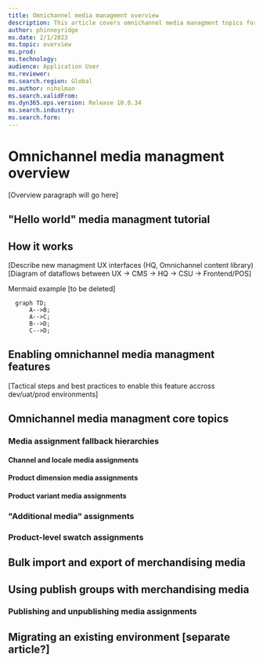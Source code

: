 ```yaml
---
title: Omnichannel media managment overview
description: This article covers omnichannel media managment topics for Microsoft Dynamics 365 Commerce.
author: phinneyridge
ms.date: 2/1/2023
ms.topic: overview
ms.prod: 
ms.technology: 
audience: Application User
ms.reviewer: 
ms.search.region: Global
ms.author: niholman
ms.search.validFrom: 
ms.dyn365.ops.version: Release 10.0.34
ms.search.industry: 
ms.search.form: 
---
```


# Omnichannel media managment overview

[Overview paragraph will go here]

## "Hello world" media managment tutorial

## How it works
[Describe new managment UX interfaces (HQ, Omnichannel content library)
[Diagram of dataflows between UX -> CMS -> HQ -> CSU -> Frontend/POS]

Mermaid example [to be deleted]
```mermaid
  graph TD;
      A-->B;
      A-->C;
      B-->D;
      C-->D;
```

## Enabling omnichannel media managment features
[Tactical steps and best practices to enable this feature accross dev/uat/prod environments]

## Omnichannel media managment core topics
### Media assignment fallback hierarchies
#### Channel and locale media assignments
#### Product dimension media assignments
#### Product variant media assignments
### "Additional media" assignments
### Product-level swatch assignments


## Bulk import and export of merchandising media

## Using publish groups with merchandising media
### Publishing and unpublishing media assignments

## Migrating an existing environment [separate article?]




